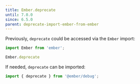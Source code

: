 ```yaml
---
title: Ember.deprecate
until: 7.0.0
since: 6.5.0
parent: deprecate-import-ember-from-ember
---
```



Previously, `deprecate` could be accessed via the `Ember` import:
```js
import Ember from 'ember';

Ember.deprecate
```

If needed, `deprecate` can be imported:
```js
import { deprecate } from '@ember/debug';
```
